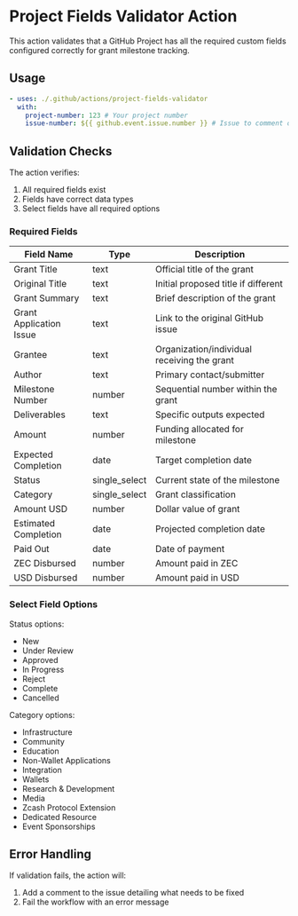 # Project Fields Validator Action

This action validates that a GitHub Project has all the required custom fields configured correctly for grant milestone tracking.

## Usage

```yaml
- uses: ./.github/actions/project-fields-validator
  with:
    project-number: 123 # Your project number
    issue-number: ${{ github.event.issue.number }} # Issue to comment on
```

## Validation Checks

The action verifies:

1. All required fields exist
2. Fields have correct data types
3. Select fields have all required options

### Required Fields

| Field Name | Type | Description |
|------------|------|-------------|
| Grant Title | text | Official title of the grant |
| Original Title | text | Initial proposed title if different |
| Grant Summary | text | Brief description of the grant |
| Grant Application Issue | text | Link to the original GitHub issue |
| Grantee | text | Organization/individual receiving the grant |
| Author | text | Primary contact/submitter |
| Milestone Number | number | Sequential number within the grant |
| Deliverables | text | Specific outputs expected |
| Amount | number | Funding allocated for milestone |
| Expected Completion | date | Target completion date |
| Status | single_select | Current state of the milestone |
| Category | single_select | Grant classification |
| Amount USD | number | Dollar value of grant |
| Estimated Completion | date | Projected completion date |
| Paid Out | date | Date of payment |
| ZEC Disbursed | number | Amount paid in ZEC |
| USD Disbursed | number | Amount paid in USD |

### Select Field Options

Status options:
- New
- Under Review
- Approved
- In Progress
- Reject
- Complete
- Cancelled

Category options:
- Infrastructure
- Community
- Education
- Non-Wallet Applications
- Integration
- Wallets
- Research & Development
- Media
- Zcash Protocol Extension
- Dedicated Resource
- Event Sponsorships

## Error Handling

If validation fails, the action will:
1. Add a comment to the issue detailing what needs to be fixed
2. Fail the workflow with an error message
